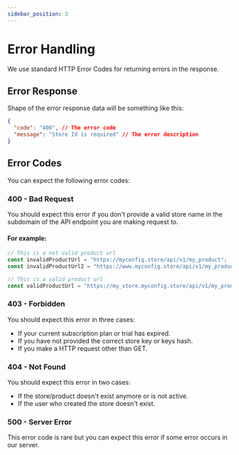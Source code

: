 ```yaml
---
sidebar_position: 3
---
```


# Error Handling

We use standard HTTP Error Codes for returning errors in the response.

## Error Response

Shape of the error response data will be something like this:

```json
{
  "code": "400", // The error code
  "message": "Store Id is required" // The error description
}
```

## Error Codes

You can expect the following error codes:

### 400 - Bad Request

You should expect this error if you don't provide a valid store name in the subdomain of the API endpoint you are making request to.

#### For example:

```js
// This is a not valid product url
const invalidProductUrl = "https://myconfig.store/api/v1/my_product";
const invalidProductUrl2 = "https://www.myconfig.store/api/v1/my_product";

// This is a valid product url
const validProductUrl = "https://my_store.myconfig.store/api/v1/my_product";
```

### 403 - Forbidden

You should expect this error in three cases:

- If your current subscription plan or trial has expired.
- If you have not provided the correct store key or keys hash.
- If you make a HTTP request other than GET.

### 404 - Not Found

You should expect this error in two cases:

- If the store/product doesn't exist anymore or is not active.
- If the user who created the store doesn't exist.

### 500 - Server Error

This error code is rare but you can expect this error if some error occurs in our server.
